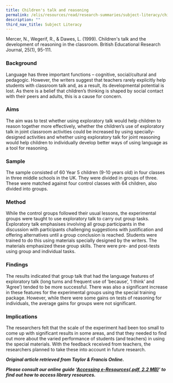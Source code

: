 ```yaml
---
title: Children's talk and reasoning
permalink: /elis/resources/read/research-summaries/subject-literacy/childrens-talk-and-reasoning/
description: ""
third_nav_title: Subject Literacy
---
```

Mercer, N., Wegerif, R., & Dawes, L. (1999). Children's talk and the development of reasoning in the classroom. British Educational Research Journal, 25(1), 95-111.

### Background

Language has three important functions – cognitive, social/cultural and pedagogic. However, the writers suggest that teachers rarely explicitly help students with classroom talk and, as a result, its developmental potential is lost. As there is a belief that children’s thinking is shaped by social contact with their peers and adults, this is a cause for concern.

### Aims

The aim was to test whether using exploratory talk would help children to reason together more effectively, whether the children’s use of exploratory talk in joint classroom activities could be increased by using specially-designed activities and whether using exploratory talk for joint reasoning would help children to individually develop better ways of using language as a tool for reasoning.

### Sample

The sample consisted of 60 Year 5 children (9-10 years old) in four classes in three middle schools in the UK. They were divided in groups of three. These were matched against four control classes with 64 children, also divided into groups.

### Method

While the control groups followed their usual lessons, the experimental groups were taught to use exploratory talk to carry out group tasks. Exploratory talk emphasises involving all group participants in the discussion with participants challenging suggestions with justification and offering alternatives until a group conclusion is reached. Students were trained to do this using materials specially designed by the writers. The materials emphasized these group skills. There were pre- and post-tests using group and individual tasks.

### Findings

The results indicated that group talk that had the language features of exploratory talk (long turns and frequent use of ‘because’, ‘I think’ and ‘Agree’) tended to be more successful. There was also a significant increase in these features for the experimental groups using the special training package. However, while there were some gains on tests of reasoning for individuals, the average gains for groups were not significant.

### Implications

The researchers felt that the scale of the experiment had been too small to come up with significant results in some areas, and that they needed to find out more about the varied performance of students (and teachers) in using the special materials. With the feedback received from teachers, the researchers planned to take these into account in future research.


_**Original article retrieved from Taylor & Francis Online.**_  

**_Please consult our online guide ‘[Accessing e-Resources(.pdf, 2.2 MB)](https://academyofsingaporeteachers-moe-edu-sg-admin.cwp.sg/elis/resources/read/research-summaries/subject-literacy/18e45074-6b1b-4ac7-811f-1a8da16c4f81 "Accessing e-Resources")’ to find out how to access library resources._**